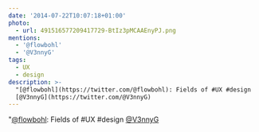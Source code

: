 ```yaml
---
date: '2014-07-22T10:07:18+01:00'
photo:
  - url: 491516577209417729-BtIz3pMCAAEnyPJ.png
mentions:
  - '@flowbohl'
  - '@V3nnyG'
tags:
  - UX
  - design
description: >-
  "[@flowbohl](https://twitter.com/@flowbohl): Fields of #UX #design 
  [@V3nnyG](https://twitter.com/@V3nnyG)
---
```

"[@flowbohl](https://twitter.com/@flowbohl): Fields of #UX #design  [@V3nnyG](https://twitter.com/@V3nnyG)
